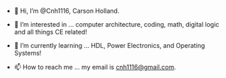 - 👋 Hi, I’m @Cnh1116, Carson Holland.

- 👀 I’m interested in ... computer architecture, coding, math, digital logic and all things CE related!

- 🌱 I’m currently learning ... HDL, Power Electronics, and Operating Systems!

- 📫 How to reach me ... my email is cnh1116@gmail.com.
